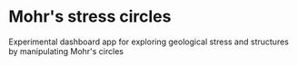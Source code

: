 # Mohr's stress circles

Experimental dashboard app for exploring geological stress and structures by manipulating Mohr's circles
